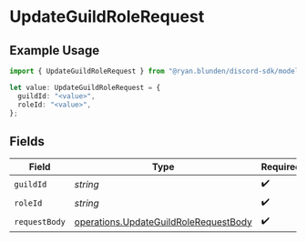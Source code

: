 # UpdateGuildRoleRequest

## Example Usage

```typescript
import { UpdateGuildRoleRequest } from "@ryan.blunden/discord-sdk/models/operations";

let value: UpdateGuildRoleRequest = {
  guildId: "<value>",
  roleId: "<value>",
};
```

## Fields

| Field                                                                                          | Type                                                                                           | Required                                                                                       | Description                                                                                    |
| ---------------------------------------------------------------------------------------------- | ---------------------------------------------------------------------------------------------- | ---------------------------------------------------------------------------------------------- | ---------------------------------------------------------------------------------------------- |
| `guildId`                                                                                      | *string*                                                                                       | :heavy_check_mark:                                                                             | N/A                                                                                            |
| `roleId`                                                                                       | *string*                                                                                       | :heavy_check_mark:                                                                             | N/A                                                                                            |
| `requestBody`                                                                                  | [operations.UpdateGuildRoleRequestBody](../../models/operations/updateguildrolerequestbody.md) | :heavy_check_mark:                                                                             | N/A                                                                                            |